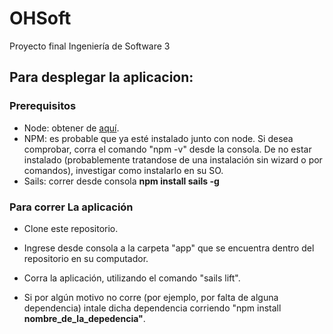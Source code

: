 # OHSoft

Proyecto final Ingeniería de Software 3

## Para desplegar la aplicacion:

### Prerequisitos

+ Node: obtener de [aquí](https://nodejs.org/en/download/).
+ NPM: es probable que ya esté instalado junto con node.
	   Si desea comprobar, corra el comando "npm -v" desde
	   la consola. De no estar instalado (probablemente 
	   tratandose de una instalación sin wizard o por comandos),
	   investigar como instalarlo en su SO.
+ Sails: correr desde consola __npm install sails -g__ 

### Para correr La aplicación

+ Clone este repositorio.

+ Ingrese desde consola a la carpeta "app" que se encuentra dentro
  del repositorio en su computador.

+ Corra la aplicación, utilizando el comando "sails lift".

+ Si por algún motivo no corre (por ejemplo, por falta de alguna dependencia)
  intale dicha dependencia corriendo "npm install **nombre_de_la_depedencia"**.
